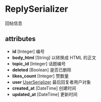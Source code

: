 # ReplySerializer

回帖信息

## attributes

* **id** [Integer] 编号
* **body_html** [String] 以转换成 HTML 的正文
* **topic_id** [Integer] 话题编号
* **deleted** [Boolean] 是否已删除
* **likes_count** [Integer] 赞数量
* **user** [UserSerializer](UserSerializer.md) 最后回复者用户对象
* **created_at** [DateTime] 创建时间
* **updated_at** [DateTime] 更新时间




